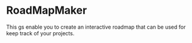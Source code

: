 # RoadMapMaker
This gs enable you to create an interactive roadmap that can be used for keep track of your projects.
